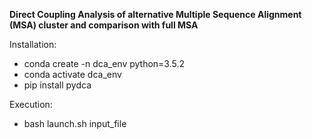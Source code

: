 **Direct Coupling Analysis of alternative Multiple Sequence Alignment (MSA) cluster and comparison with full MSA**

Installation:  
  - conda create -n dca_env python=3.5.2  
  - conda activate dca_env  
  - pip install pydca
  
Execution:
  - bash launch.sh input_file

  



